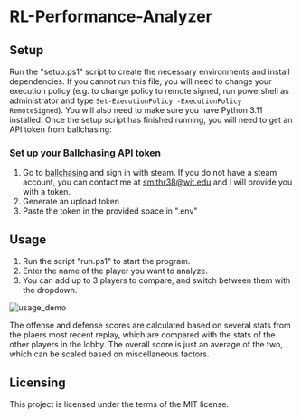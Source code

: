 # RL-Performance-Analyzer
## Setup
Run the "setup.ps1" script to create the necessary environments and install dependencies.
If you cannot run this file, you will need to change your execution policy (e.g. to change policy to remote signed, run powershell as administrator and type ```Set-ExecutionPolicy -ExecutionPolicy RemoteSigned```).
You will also need to make sure you have Python 3.11 installed.
Once the setup script has finished running, you will need to get an API token from ballchasing:
### Set up your Ballchasing API token
1. Go to [ballchasing](https://ballchasing.com/upload) and sign in with steam. If you do not have a steam account, you can contact me at smithr38@wit.edu and I will provide you with a token.
2. Generate an upload token
3. Paste the token in the provided space in ".env"
## Usage
1. Run the script "run.ps1" to start the program.
2. Enter the name of the player you want to analyze.
3. You can add up to 3 players to compare, and switch between them with the dropdown.

![usage_demo](https://user-images.githubusercontent.com/54961768/231275696-19b8125a-41bb-4d68-bcf8-cbdc9cdc125e.gif)

The offense and defense scores are calculated based on several stats from the plaers most recent replay, which are compared with the stats of the other players in the lobby. The overall score is just an average of the two, which can be scaled based on miscellaneous factors.

## Licensing
This project is licensed under the terms of the MIT license.
